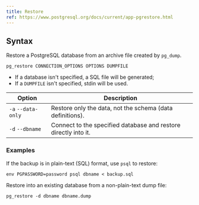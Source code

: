 ```yaml
---
title: Restore
ref: https://www.postgresql.org/docs/current/app-pgrestore.html
---
```


## Syntax

Restore a PostgreSQL database from an archive file created by `pg_dump`.

```shell
pg_restore CONNECTION_OPTIONS OPTIONS DUMPFILE
```

- If a database isn't specified, a SQL file will be generated;
- If a `DUMPFILE` isn't specified, stdin will be used.

| Option | Description |
| --- | --- |
| `-a` `--data-only` | Restore only the data, not the schema (data definitions). |
| `-d` `--dbname` | Connect to the specified database and restore directly into it. |

### Examples

If the backup is in plain-text (SQL) format, use `psql` to restore:

```shell
env PGPASSWORD=password psql dbname < backup.sql
```

Restore into an existing database from a non-plain-text dump file:

```shell
pg_restore -d dbname dbname.dump
```
